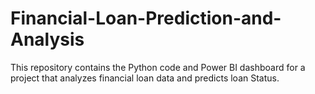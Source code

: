 # Financial-Loan-Prediction-and-Analysis
This repository contains the Python code and Power BI dashboard for a project that analyzes financial loan data and predicts loan Status.
